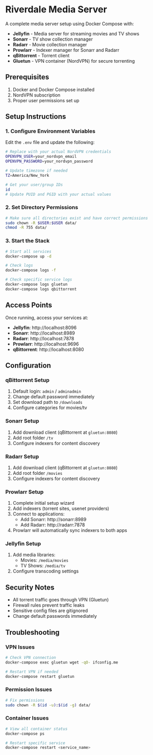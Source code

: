# Riverdale Media Server

A complete media server setup using Docker Compose with:
- **Jellyfin** - Media server for streaming movies and TV shows
- **Sonarr** - TV show collection manager
- **Radarr** - Movie collection manager  
- **Prowlarr** - Indexer manager for Sonarr and Radarr
- **qBittorrent** - Torrent client
- **Gluetun** - VPN container (NordVPN) for secure torrenting

## Prerequisites

1. Docker and Docker Compose installed
2. NordVPN subscription
3. Proper user permissions set up

## Setup Instructions

### 1. Configure Environment Variables

Edit the `.env` file and update the following:

```bash
# Replace with your actual NordVPN credentials
OPENVPN_USER=your_nordvpn_email
OPENVPN_PASSWORD=your_nordvpn_password

# Update timezone if needed
TZ=America/New_York

# Get your user/group IDs
id
# Update PUID and PGID with your actual values
```

### 2. Set Directory Permissions

```bash
# Make sure all directories exist and have correct permissions
sudo chown -R $USER:$USER data/
chmod -R 755 data/
```

### 3. Start the Stack

```bash
# Start all services
docker-compose up -d

# Check logs
docker-compose logs -f

# Check specific service logs
docker-compose logs gluetun
docker-compose logs qbittorrent
```

## Access Points

Once running, access your services at:

- **Jellyfin**: http://localhost:8096
- **Sonarr**: http://localhost:8989  
- **Radarr**: http://localhost:7878
- **Prowlarr**: http://localhost:9696
- **qBittorrent**: http://localhost:8080

## Configuration

### qBittorrent Setup
1. Default login: `admin` / `adminadmin`
2. Change default password immediately
3. Set download path to `/downloads`
4. Configure categories for movies/tv

### Sonarr Setup
1. Add download client (qBittorrent at `gluetun:8080`)
2. Add root folder `/tv`
3. Configure indexers for content discovery

### Radarr Setup  
1. Add download client (qBittorrent at `gluetun:8080`)
2. Add root folder `/movies`
3. Configure indexers for content discovery

### Prowlarr Setup
1. Complete initial setup wizard
2. Add indexers (torrent sites, usenet providers)
3. Connect to applications:
   - Add Sonarr: http://sonarr:8989
   - Add Radarr: http://radarr:7878
4. Prowlarr will automatically sync indexers to both apps

### Jellyfin Setup
1. Add media libraries:
   - Movies: `/media/movies`
   - TV Shows: `/media/tv`
2. Configure transcoding settings

## Security Notes

- All torrent traffic goes through VPN (Gluetun)
- Firewall rules prevent traffic leaks
- Sensitive config files are gitignored
- Change default passwords immediately

## Troubleshooting

### VPN Issues
```bash
# Check VPN connection
docker-compose exec gluetun wget -qO- ifconfig.me

# Restart VPN if needed
docker-compose restart gluetun
```

### Permission Issues
```bash
# Fix permissions
sudo chown -R $(id -u):$(id -g) data/
```

### Container Issues
```bash
# View all container status
docker-compose ps

# Restart specific service
docker-compose restart <service_name>
```
